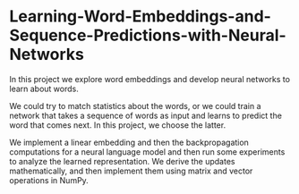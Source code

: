 # Learning-Word-Embeddings-and-Sequence-Predictions-with-Neural-Networks

In this project we explore word embeddings and develop neural networks to learn about words.

We could try to match statistics about the words, or we could train a network that takes a sequence of words as input and learns to predict the word that comes next. In this project, we choose the latter.
        
We implement a linear embedding and then the backpropagation computations for a neural language model and then run some experiments to analyze the learned representation. We derive the updates mathematically, and then implement them using matrix and vector operations in NumPy.
